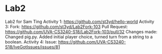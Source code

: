 # Lab2
Lab2 for Sam Ting
Activity 1: https://github.com/st3yd/hello-world
Activity 3:
  Fork: https://github.com/st3yd/Lab2Fork-103
  Pull Request: https://github.com/UVA-CS3240-S18/Lab2Fork-103/pull/32
  Changes made: Changed pig.py. Added initial player choice, turned turn from a string to a boolean.
Activity 4:
  Issue: https://github.com/UVA-CS3240-S18/IveGotIssues/issues/81
